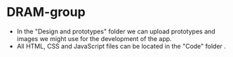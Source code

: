 # DRAM-group
 
* In the "Design and prototypes" folder we can upload prototypes and images we might use for the development of the app.
* All HTML, CSS and JavaScript files can be located in the "Code" folder . 

